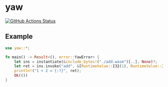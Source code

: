 # yaw

[![GitHub Actions Status](https://github.com/bokuweb/yaw/workflows/Continuous%20Integration/badge.svg)](https://github.com/bokuweb/yaw/actions)

## Example

```rust
use yaw::*;

fn main() -> Result<(), error::YawError> {
    let ins = instantiate(&include_bytes!("./add.wasm")[..], None)?;
    let ret = ins.invoke("add", &[RuntimeValue::I32(1), RuntimeValue::I32(2)])?;
    println!("1 + 2 = {:?}", ret);
    Ok(())
}

```
